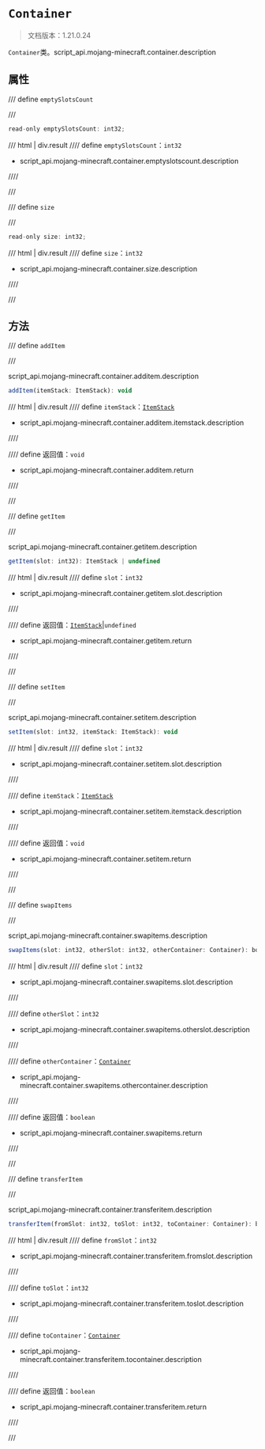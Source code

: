 # `Container`

> 文档版本：1.21.0.24

`Container`类。script_api.mojang-minecraft.container.description

## 属性

/// define
`emptySlotsCount`


///

```js
read-only emptySlotsCount: int32;
```

/// html | div.result
//// define
`emptySlotsCount`：`int32`

- script_api.mojang-minecraft.container.emptyslotscount.description


////

///


/// define
`size`


///

```js
read-only size: int32;
```

/// html | div.result
//// define
`size`：`int32`

- script_api.mojang-minecraft.container.size.description


////

///


## 方法

/// define
`addItem`


///

script_api.mojang-minecraft.container.additem.description

```js
addItem(itemStack: ItemStack): void
```

/// html | div.result
//// define
`itemStack`：[`ItemStack`](./itemstack.md)

- script_api.mojang-minecraft.container.additem.itemstack.description


////

//// define
返回值：`void`

- script_api.mojang-minecraft.container.additem.return


////

///


/// define
`getItem`


///

script_api.mojang-minecraft.container.getitem.description

```js
getItem(slot: int32): ItemStack | undefined
```

/// html | div.result
//// define
`slot`：`int32`

- script_api.mojang-minecraft.container.getitem.slot.description


////

//// define
返回值：[`ItemStack`](./itemstack.md)|`undefined`

- script_api.mojang-minecraft.container.getitem.return


////

///


/// define
`setItem`


///

script_api.mojang-minecraft.container.setitem.description

```js
setItem(slot: int32, itemStack: ItemStack): void
```

/// html | div.result
//// define
`slot`：`int32`

- script_api.mojang-minecraft.container.setitem.slot.description


////

//// define
`itemStack`：[`ItemStack`](./itemstack.md)

- script_api.mojang-minecraft.container.setitem.itemstack.description


////

//// define
返回值：`void`

- script_api.mojang-minecraft.container.setitem.return


////

///


/// define
`swapItems`


///

script_api.mojang-minecraft.container.swapitems.description

```js
swapItems(slot: int32, otherSlot: int32, otherContainer: Container): boolean
```

/// html | div.result
//// define
`slot`：`int32`

- script_api.mojang-minecraft.container.swapitems.slot.description


////

//// define
`otherSlot`：`int32`

- script_api.mojang-minecraft.container.swapitems.otherslot.description


////

//// define
`otherContainer`：[`Container`](./container.md)

- script_api.mojang-minecraft.container.swapitems.othercontainer.description


////

//// define
返回值：`boolean`

- script_api.mojang-minecraft.container.swapitems.return


////

///


/// define
`transferItem`


///

script_api.mojang-minecraft.container.transferitem.description

```js
transferItem(fromSlot: int32, toSlot: int32, toContainer: Container): boolean
```

/// html | div.result
//// define
`fromSlot`：`int32`

- script_api.mojang-minecraft.container.transferitem.fromslot.description


////

//// define
`toSlot`：`int32`

- script_api.mojang-minecraft.container.transferitem.toslot.description


////

//// define
`toContainer`：[`Container`](./container.md)

- script_api.mojang-minecraft.container.transferitem.tocontainer.description


////

//// define
返回值：`boolean`

- script_api.mojang-minecraft.container.transferitem.return


////

///

